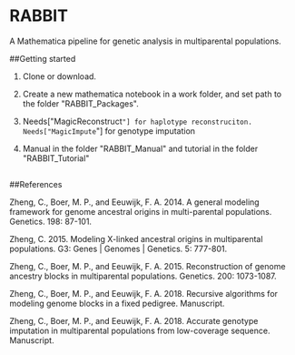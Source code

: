 RABBIT
======

A Mathematica pipeline for genetic analysis in multiparental populations.


##Getting started

1. Clone or download.

2. Create a new mathematica notebook in a work folder, and set path to the folder "RABBIT_Packages". 

3. Needs["MagicReconstruct`"] for haplotype reconstruciton. Needs["MagicImpute`"] for genotype imputation

4. Manual in the folder "RABBIT_Manual" and tutorial in the folder "RABBIT_Tutorial" 

##

##References

Zheng, C., Boer, M. P., and Eeuwijk, F. A. 2014. A general modeling framework for genome ancestral origins in multi-parental populations. Genetics. 198: 87-101.

Zheng, C. 2015. Modeling X-linked ancestral origins in multiparental populations. G3: Genes | Genomes | Genetics. 5: 777-801. 

Zheng, C., Boer, M. P., and Eeuwijk, F. A. 2015. Reconstruction of genome ancestry blocks in multiparental populations. Genetics. 200: 1073-1087. 

Zheng, C., Boer, M. P., and Eeuwijk, F. A. 2018. Recursive algorithms for modeling genome blocks in a fixed pedigree. Manuscript.

Zheng, C., Boer, M. P., and Eeuwijk, F. A. 2018. Accurate genotype imputation in multiparental populations from low-coverage sequence. Manuscript.

##
